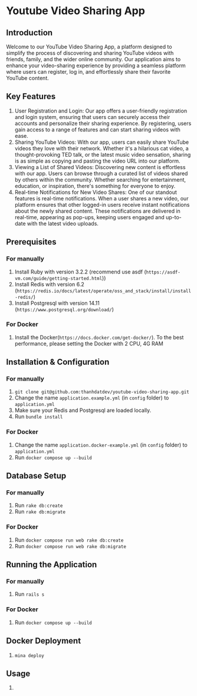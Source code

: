 # Youtube Video Sharing App

## Introduction

Welcome to our YouTube Video Sharing App, a platform designed to simplify the process of discovering and sharing YouTube videos with friends, family, and the wider online community. Our application aims to enhance your video-sharing experience by providing a seamless platform where users can register, log in, and effortlessly share their favorite YouTube content.

## Key Features

1. User Registration and Login:
   Our app offers a user-friendly registration and login system, ensuring that users can securely access their accounts and personalize their sharing experience. By registering, users gain access to a range of features and can start sharing videos with ease.
2. Sharing YouTube Videos:
   With our app, users can easily share YouTube videos they love with their network. Whether it's a hilarious cat video, a thought-provoking TED talk, or the latest music video sensation, sharing is as simple as copying and pasting the video URL into our platform.
3. Viewing a List of Shared Videos:
   Discovering new content is effortless with our app. Users can browse through a curated list of videos shared by others within the community. Whether searching for entertainment, education, or inspiration, there's something for everyone to enjoy.
4. Real-time Notifications for New Video Shares:
   One of our standout features is real-time notifications. When a user shares a new video, our platform ensures that other logged-in users receive instant notifications about the newly shared content. These notifications are delivered in real-time, appearing as pop-ups, keeping users engaged and up-to-date with the latest video uploads.

## Prerequisites
### For manually
1. Install Ruby with version 3.2.2 (recommend use asdf (`https://asdf-vm.com/guide/getting-started.html`))
2. Install Redis with version 6.2 (`https://redis.io/docs/latest/operate/oss_and_stack/install/install-redis/`)
3. Install Postgresql with version 14.11 (`https://www.postgresql.org/download/`)
### For Docker
1. Install the Docker(`https://docs.docker.com/get-docker/`). To the best performance, please setting the Docker with 2 CPU, 4G RAM

## Installation & Configuration
### For manually
1. `git clone git@github.com:thanhdatdev/youtube-video-sharing-app.git`
2. Change the name `application.example.yml` (in `config` folder) to `application.yml`
3. Make sure your Redis and Postgresql are loaded locally.
4. Run `bundle install`

### For Docker
1. Change the name `application.docker-example.yml` (in `config` folder) to `application.yml`
2. Run `docker compose up --build`

## Database Setup
### For manually
1. Run `rake db:create`
2. Run `rake db:migrate`

### For Docker
1. Run `docker compose run web rake db:create`
2. Run `docker compose run web rake db:migrate`

## Running the Application
### For manually
1. Run `rails s`

### For Docker
1. Run `docker compose up --build`
## Docker Deployment
1. `mina deploy`

## Usage
1.
